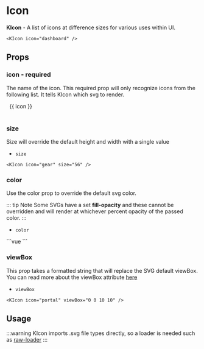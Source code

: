 # Icon

**KIcon** - A list of icons at difference sizes for various uses within UI. 

<KIcon icon="dashboard" />

```vue
<KIcon icon="dashboard" />
```

## Props
### icon - required
The name of the icon. This required prop will only recognize icons from the 
following list. It tells KIcon which svg to render.

<div class="icon-row">
  <div
    v-for="icon in $icons"
    class="icon-cell">
    <KIcon
      :icon="icon"
      :color="(icon === 'info' || icon === 'spinner') ? '#A3BBCC' : ''" />
    <span>{{ icon }}</span>
  </div>
</div>
&nbsp;

### size
Size will override the default height and width with a single value
- `size`

<KIcon  icon="gear" size="56" />

```vue
<KIcon icon="gear" size="56" />
```

### color
Use the color prop to override the default svg color.

::: tip Note
Some SVGs have a set **fill-opacity** and these cannot be overridden and will 
render at whichever percent opacity of the passed color.
:::

- `color`

<KIcon  icon="vitals" color="red" />
```vue
<KIcon icon="vitals" color="red" />
```

### viewBox
This prop takes a formatted string that will replace the SVG default viewBox. 
You can read more about the viewBox attribute 
[here](https://developer.mozilla.org/en-US/docs/Web/SVG/Attribute/viewBox)

- `viewBox`

<KIcon icon="portal" viewBox="0 0 10 10" />

```vue
<KIcon icon="portal" viewBox="0 0 10 10" />
```

## Usage
:::warning
KIcon imports .svg file types directly, so a loader is needed such as 
[raw-loader](https://webpack.js.org/loaders/raw-loader/)
:::

<style lang="scss" scoped>
.icon-row {
  display: grid;
  grid-template-columns: repeat(3, 1fr);
  grid-gap: 10px;
  .icon-cell {
    display: flex;
    align-items: center;
  }
  span {
    margin: 0 .5rem;
  }
}
</style> 

